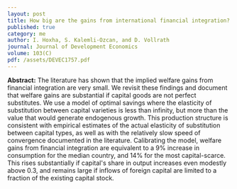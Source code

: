```yaml
---
layout: post
title: How big are the gains from international financial integration?
published: true
category: me
author: I. Hoxha, S. Kalemli-Ozcan, and D. Vollrath
journal: Journal of Development Economics
volume: 103(C)
pdf: /assets/DEVEC1757.pdf
---
```


**Abstract:** The literature has shown that the implied welfare gains from financial integration are very small. We revisit these findings and document that welfare gains are substantial if capital goods are not perfect substitutes. We use a model of optimal savings where the elasticity of substitution between capital varieties is less than infinity, but more than the value that would generate endogenous growth. This production structure is consistent with empirical estimates of the actual elasticity of substitution between capital types, as well as with the relatively slow speed of convergence documented in the literature. Calibrating the model, welfare gains from financial integration are equivalent to a 9\% increase in consumption for the median country, and 14\% for the most capital-scarce. This rises substantially if capital's share in output increases even modestly above 0.3, and remains large if inflows of foreign capital are limited to a fraction of the existing capital stock.